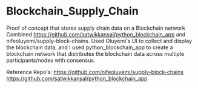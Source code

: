 # Blockchain_Supply_Chain
Proof of concept that stores supply chain data on a Blockchain network 
Combined https://github.com/satwikkansal/python_blockchain_app and nifeoluyemi/supply-block-chains. Used Oluyemi's UI to collect and display the blockchain data, and I used python_blockchain_app to create a blockchain network that distributes the blockchain data across multiple participants/nodes with consensus.  

Reference Repo's:
https://github.com/nifeoluyemi/supply-block-chains
https://github.com/satwikkansal/python_blockchain_app
